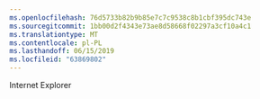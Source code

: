 ```yaml
---
ms.openlocfilehash: 76d5733b82b9b85e7c7c9538c8b1cbf395dc743e
ms.sourcegitcommit: 1bb00d2f4343e73ae8d58668f02297a3cf10a4c1
ms.translationtype: MT
ms.contentlocale: pl-PL
ms.lasthandoff: 06/15/2019
ms.locfileid: "63869802"
---
```

Internet Explorer